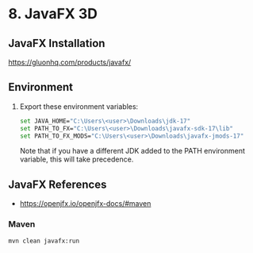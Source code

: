 # 8. JavaFX 3D
## JavaFX Installation
https://gluonhq.com/products/javafx/
## Environment
1. Export these environment variables:
    ```bash
    set JAVA_HOME="C:\Users\<user>\Downloads\jdk-17"
    set PATH_TO_FX="C:\Users\<user>\Downloads\javafx-sdk-17\lib"
    set PATH_TO_FX_MODS="C:\Users\<user>\Downloads\javafx-jmods-17"
    ```
    Note that if you have a different JDK added to the PATH environment variable, this will take precedence. 
## JavaFX References 
* https://openjfx.io/openjfx-docs/#maven
### Maven
```bash
mvn clean javafx:run
```